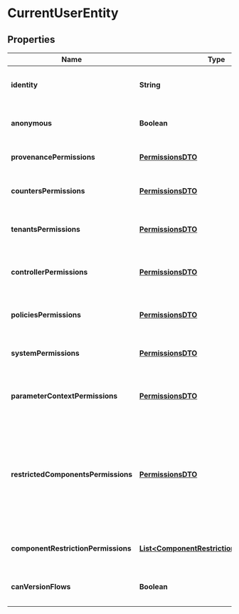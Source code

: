 
# CurrentUserEntity

## Properties
Name | Type | Description | Notes
------------ | ------------- | ------------- | -------------
**identity** | **String** | The user identity being serialized. |  [optional]
**anonymous** | **Boolean** | Whether the current user is anonymous. |  [optional]
**provenancePermissions** | [**PermissionsDTO**](PermissionsDTO.md) | Permissions for querying provenance. |  [optional]
**countersPermissions** | [**PermissionsDTO**](PermissionsDTO.md) | Permissions for accessing counters. |  [optional]
**tenantsPermissions** | [**PermissionsDTO**](PermissionsDTO.md) | Permissions for accessing tenants. |  [optional]
**controllerPermissions** | [**PermissionsDTO**](PermissionsDTO.md) | Permissions for accessing the controller. |  [optional]
**policiesPermissions** | [**PermissionsDTO**](PermissionsDTO.md) | Permissions for accessing the policies. |  [optional]
**systemPermissions** | [**PermissionsDTO**](PermissionsDTO.md) | Permissions for accessing system. |  [optional]
**parameterContextPermissions** | [**PermissionsDTO**](PermissionsDTO.md) | Permissions for accessing parameter contexts. |  [optional]
**restrictedComponentsPermissions** | [**PermissionsDTO**](PermissionsDTO.md) | Permissions for accessing restricted components. Note: the read permission are not used and will always be false. |  [optional]
**componentRestrictionPermissions** | [**List&lt;ComponentRestrictionPermissionDTO&gt;**](ComponentRestrictionPermissionDTO.md) | Permissions for specific component restrictions. |  [optional]
**canVersionFlows** | **Boolean** | Whether the current user can version flows. |  [optional]



